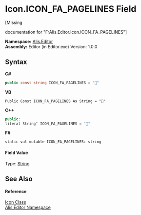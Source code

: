 # Icon.ICON_FA_PAGELINES Field
 

\[Missing <summary> documentation for "F:Alis.Editor.Icon.ICON_FA_PAGELINES"\]

**Namespace:**&nbsp;<a href="b150ade4-39de-a232-5f06-d3cdc1b2c538">Alis.Editor</a><br />**Assembly:**&nbsp;Editor (in Editor.exe) Version: 1.0.0

## Syntax

**C#**<br />
``` C#
public const string ICON_FA_PAGELINES = ""
```

**VB**<br />
``` VB
Public Const ICON_FA_PAGELINES As String = ""
```

**C++**<br />
``` C++
public:
literal String^ ICON_FA_PAGELINES = ""
```

**F#**<br />
``` F#
static val mutable ICON_FA_PAGELINES: string
```


#### Field Value
Type: <a href="https://docs.microsoft.com/dotnet/api/system.string" target="_blank">String</a>

## See Also


#### Reference
<a href="cc0f883c-67f8-f772-c6d7-a60b129f22a7">Icon Class</a><br /><a href="b150ade4-39de-a232-5f06-d3cdc1b2c538">Alis.Editor Namespace</a><br />